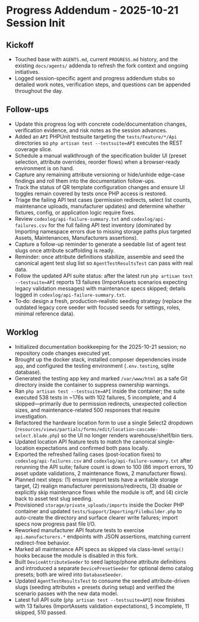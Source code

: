 # Progress Addendum - 2025-10-21 Session Init

## Kickoff
- Touched base with `AGENTS.md`, current `PROGRESS.md` history, and the existing `docs/agents/` addenda to refresh the fork context and ongoing initiatives.
- Logged session-specific agent and progress addendum stubs so detailed work notes, verification steps, and questions can be appended throughout the day.

## Follow-ups
- Update this progress log with concrete code/documentation changes, verification evidence, and risk notes as the session advances.
- Added an `API` PHPUnit testsuite targeting the `tests/Feature/*/Api` directories so `php artisan test --testsuite=API` executes the REST coverage slice.
- Schedule a manual walkthrough of the specification builder UI (preset selection, attribute overrides, reorder flows) when a browser-ready environment is on hand.
- Capture any remaining attribute versioning or hide/unhide edge-case findings and roll them into the documentation follow-ups.
- Track the status of QR template configuration changes and ensure UI toggles remain covered by tests once PHP access is restored.
- Triage the failing API test cases (permission redirects, select list counts, maintenance uploads, manufacturer updates) and determine whether fixtures, config, or application logic require fixes.
- Review `codexlog/api-failure-summary.txt` and `codexlog/api-failures.csv` for the full failing API test inventory (dominated by Importing namespace errors due to missing storage paths plus targeted Assets, Maintenances, Manufacturers assertions).
- Capture a follow-up reminder to generate a seedable list of agent test slugs once attribute scaffolding is ready.
- Reminder: once attribute definitions stabilize, assemble and seed the canonical agent test slug list so `AgentTestResultsTest` can pass with real data.
- Follow the updated API suite status: after the latest run `php artisan test --testsuite=API` reports 13 failures (ImportAssets scenarios expecting legacy validation messages) with maintenance specs skipped; details logged in `codexlog/api-failure-summary.txt`.
- To‑do: design a fresh, production-realistic seeding strategy (replace the outdated legacy core seeder with focused seeds for settings, roles, minimal reference data).

## Worklog
- Initialized documentation bookkeeping for the 2025-10-21 session; no repository code changes executed yet.
- Brought up the docker stack, installed composer dependencies inside `app`, and configured the testing environment (`.env.testing`, sqlite database).
- Generated the testing app key and marked `/var/www/html` as a safe Git directory inside the container to suppress ownership warnings.
- Ran `php artisan test --testsuite=API` inside the container; the suite executed 538 tests in ~176s with 102 failures, 5 incomplete, and 4 skipped—primarily due to permission redirects, unexpected collection sizes, and maintenance-related 500 responses that require investigation.
- Refactored the hardware location form to use a single Select2 dropdown (`resources/views/partials/forms/edit/location-cascade-select.blade.php`) so the UI no longer renders warehouse/shelf/bin tiers.
- Updated location API feature tests to match the canonical single-location expectations and confirmed both pass locally.
- Exported the refreshed failing cases (post-location fixes) to `codexlog/api-failures.csv` and `codexlog/api-failure-summary.txt` after rerunning the API suite; failure count is down to 100 (86 import errors, 10 asset update validations, 2 maintenance flows, 2 manufacturer flows).
- Planned next steps: (1) ensure import tests have a writable storage target, (2) realign manufacturer permissions/redirects, (3) disable or explicitly skip maintenance flows while the module is off, and (4) circle back to asset test slug seeding.
- Provisioned `storage/private_uploads/imports` inside the Docker PHP container and updated `tests/Support/Importing/FileBuilder.php` to auto-create the directory and surface clearer write failures; import specs now progress past file I/O.
- Reworked manufacturer API feature tests to exercise `api.manufacturers.*` endpoints with JSON assertions, matching current redirect-free behavior.
- Marked all maintenance API specs as skipped via class-level `setUp()` hooks because the module is disabled in this fork.
- Built `DeviceAttributeSeeder` to seed laptop/phone attribute definitions and introduced a separate `DevicePresetSeeder` for optional demo catalog presets; both are wired into `DatabaseSeeder`.
- Updated `AgentTestResultsTest` to consume the seeded attribute-driven slugs (seeding attributes + presets during setup) and verified the scenario passes with the new data model.
- Latest full API suite (`php artisan test --testsuite=API`) now finishes with 13 failures (ImportAssets validation expectations), 5 incomplete, 11 skipped, 510 passed.
